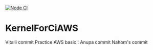 [![Node CI](https://github.com/VitaliiDubinin/KernelForCiAWS/actions/workflows/main.yml/badge.svg)](https://github.com/VitaliiDubinin/KernelForCiAWS/actions/workflows/main.yml)

# KernelForCiAWS

Vitalii commit
Practice AWS basic : Anupa commit
Nahom's commit

##
